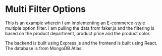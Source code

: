 # Multi Filter Options

This is an example wherein I am implementing an E-commerce-style multiple option filter. I am pulling the data from faker.js and the filtering is based on the product department, product price and the product color.

The backend is built using Express.js and the frontend is built using React. The database is from MongoDB Atlas.
